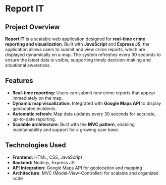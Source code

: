 # Report IT

## Project Overview
**Report IT** is a scalable web application designed for **real-time crime reporting and visualization**. Built with **JavaScript** and **Express JS**, the application allows users to submit and view crime reports, which are displayed dynamically on a map. The system refreshes every 30 seconds to ensure the latest data is visible, supporting timely decision-making and situational awareness.

## Features
- **Real-time reporting:** Users can submit new crime reports that appear immediately on the map.
- **Dynamic map visualization:** Integrated with **Google Maps API** to display geolocated incidents.
- **Automatic refresh:** Map data updates every 30 seconds for accurate, up-to-date reporting.
- **Scalable architecture:** Built with the **MVC pattern**, enabling maintainability and support for a growing user base.

## Technologies Used
- **Frontend:** HTML, CSS, JavaScript
- **Backend:** Node.js, Express JS
- **API Integration:** Google Maps API for geolocation and mapping
- **Architecture:** MVC (Model-View-Controller) for scalable and organized code
